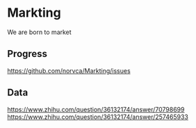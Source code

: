# Markting
We are born to market

## Progress
https://github.com/norvca/Markting/issues


## Data
https://www.zhihu.com/question/36132174/answer/70798699
https://www.zhihu.com/question/36132174/answer/257465933
